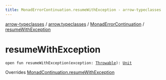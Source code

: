 ```yaml
---
title: MonadErrorContinuation.resumeWithException - arrow-typeclasses
---
```


[arrow-typeclasses](../../index.html) / [arrow.typeclasses](../index.html) / [MonadErrorContinuation](index.html) / [resumeWithException](./resume-with-exception.html)

# resumeWithException

`open fun resumeWithException(exception: `[`Throwable`](https://kotlinlang.org/api/latest/jvm/stdlib/kotlin/-throwable/index.html)`): `[`Unit`](https://kotlinlang.org/api/latest/jvm/stdlib/kotlin/-unit/index.html)

Overrides [MonadContinuation.resumeWithException](../-monad-continuation/resume-with-exception.html)

